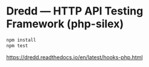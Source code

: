 # Dredd — HTTP API Testing Framework (php-silex)

```bash
npm install
npm test
```

https://dredd.readthedocs.io/en/latest/hooks-php.html
